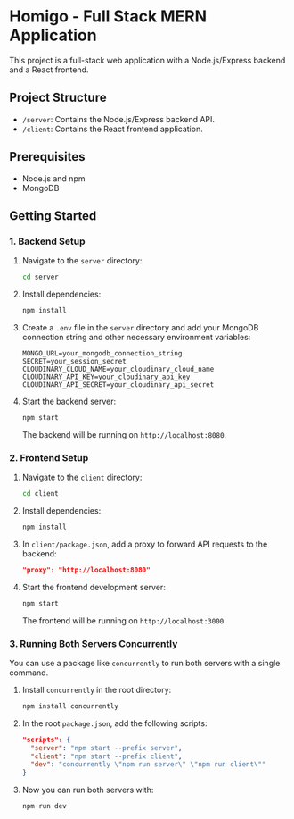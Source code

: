 # Homigo - Full Stack MERN Application

This project is a full-stack web application with a Node.js/Express backend and a React frontend.

## Project Structure

- `/server`: Contains the Node.js/Express backend API.
- `/client`: Contains the React frontend application.

## Prerequisites

- Node.js and npm
- MongoDB

## Getting Started

### 1. Backend Setup

1.  Navigate to the `server` directory:
    ```bash
    cd server
    ```
2.  Install dependencies:
    ```bash
    npm install
    ```
3.  Create a `.env` file in the `server` directory and add your MongoDB connection string and other necessary environment variables:
    ```
    MONGO_URL=your_mongodb_connection_string
    SECRET=your_session_secret
    CLOUDINARY_CLOUD_NAME=your_cloudinary_cloud_name
    CLOUDINARY_API_KEY=your_cloudinary_api_key
    CLOUDINARY_API_SECRET=your_cloudinary_api_secret
    ```
4.  Start the backend server:
    ```bash
    npm start
    ```
    The backend will be running on `http://localhost:8080`.

### 2. Frontend Setup

1.  Navigate to the `client` directory:
    ```bash
    cd client
    ```
2.  Install dependencies:
    ```bash
    npm install
    ```
3.  In `client/package.json`, add a proxy to forward API requests to the backend:
    ```json
    "proxy": "http://localhost:8080"
    ```
4.  Start the frontend development server:
    ```bash
    npm start
    ```
    The frontend will be running on `http://localhost:3000`.

### 3. Running Both Servers Concurrently

You can use a package like `concurrently` to run both servers with a single command.

1.  Install `concurrently` in the root directory:
    ```bash
    npm install concurrently
    ```
2.  In the root `package.json`, add the following scripts:
    ```json
    "scripts": {
      "server": "npm start --prefix server",
      "client": "npm start --prefix client",
      "dev": "concurrently \"npm run server\" \"npm run client\""
    }
    ```
3.  Now you can run both servers with:
    ```bash
    npm run dev
    ```

